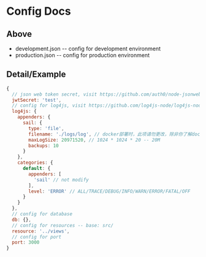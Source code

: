 # Config Docs

## Above
+ development.json -- config for development environment
+ production.json -- config for production environment

## Detail/Example
```js
{
  // json web token secret, visit https://github.com/auth0/node-jsonwebtoken to know more
  jwtSecret: 'test',
  // config for log4js, visit https://github.com/log4js-node/log4js-node to know more
  log4js: {
    appenders: {
      sail: {
        type: 'file',
        filename: './logs/log', // docker部署时，此项请勿更改，除非你了解docker
        maxLogSize: 20971520, // 1024 * 1024 * 20 -- 20M
        backups: 10
      }
    },
    categories: {
      default: {
        appenders: [
          'sail' // not modify
        ],
        level: 'ERROR' // ALL/TRACE/DEBUG/INFO/WARN/ERROR/FATAL/OFF
      }
    }
  },
  // config for database
  db: {},
  // config for resources -- base: src/
  resource: '../views',
  // config for port
  port: 3000
}
```
